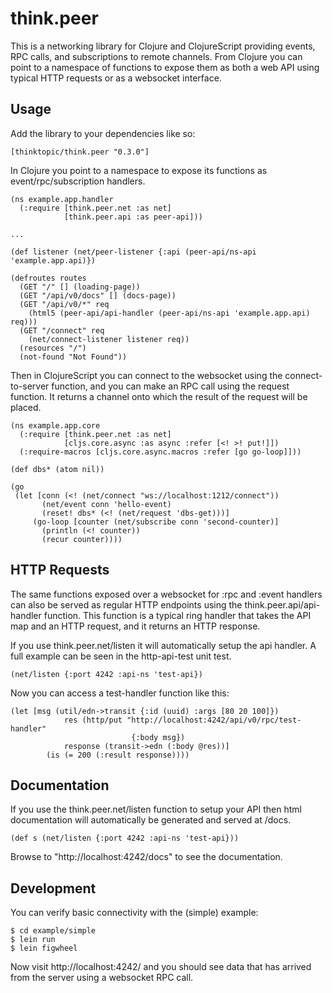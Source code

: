# think.peer

This is a networking library for Clojure and ClojureScript providing events, RPC
calls, and subscriptions to remote channels.  From Clojure you can point to a
namespace of functions to expose them as both a web API using typical HTTP
requests or as a websocket interface.

## Usage

Add the library to your dependencies like so:

    [thinktopic/think.peer "0.3.0"]

In Clojure you point to a namespace to expose its functions as
event/rpc/subscription handlers.

    (ns example.app.handler
      (:require [think.peer.net :as net]
                [think.peer.api :as peer-api]))

    ...

    (def listener (net/peer-listener {:api (peer-api/ns-api 'example.app.api)})

    (defroutes routes
      (GET "/" [] (loading-page))
      (GET "/api/v0/docs" [] (docs-page))
      (GET "/api/v0/*" req
        (html5 (peer-api/api-handler (peer-api/ns-api 'example.app.api) req)))
      (GET "/connect" req
        (net/connect-listener listener req))
      (resources "/")
      (not-found "Not Found"))


Then in ClojureScript you can connect to the websocket using the
connect-to-server function, and you can make an RPC call using the request
function.  It returns a channel onto which the result of the request will be
placed.

    (ns example.app.core
      (:require [think.peer.net :as net]
                [cljs.core.async :as async :refer [<! >! put!]])
      (:require-macros [cljs.core.async.macros :refer [go go-loop]]))

    (def dbs* (atom nil))

    (go
     (let [conn (<! (net/connect "ws://localhost:1212/connect"))
           (net/event conn 'hello-event)
           (reset! dbs* (<! (net/request 'dbs-get)))]
         (go-loop [counter (net/subscribe conn 'second-counter)]
           (println (<! counter))
           (recur counter))))


## HTTP Requests

The same functions exposed over a websocket for :rpc and :event handlers can
also be served as regular HTTP endpoints using the think.peer.api/api-handler
function.  This function is a typical ring handler that takes the API map and
an HTTP request, and it returns an HTTP response.

If you use think.peer.net/listen it will automatically setup the api handler.
A full example can be seen in the http-api-test unit test.

    (net/listen {:port 4242 :api-ns 'test-api})

Now you can access a test-handler function like this:

    (let [msg (util/edn->transit {:id (uuid) :args [80 20 100]})
                res (http/put "http://localhost:4242/api/v0/rpc/test-handler"
                               {:body msg})
                response (transit->edn (:body @res))]
            (is (= 200 (:result response))))

## Documentation

If you use the think.peer.net/listen function to setup your API then html
documentation will automatically be generated and served at /docs.

    (def s (net/listen {:port 4242 :api-ns 'test-api}))

Browse to "http://localhost:4242/docs" to see the documentation.

## Development

You can verify basic connectivity with the (simple) example:

    $ cd example/simple
    $ lein run
    $ lein figwheel

Now visit http://localhost:4242/ and you should see data that
has arrived from the server using a websocket RPC call.
